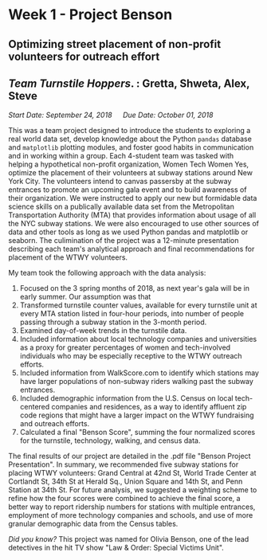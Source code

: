 # Week 1 - Project Benson
## Optimizing street placement of non-profit volunteers for outreach effort

## _Team Turnstile Hoppers_. :  Gretta, Shweta, Alex, Steve
_Start Date: September 24, 2018_ &emsp; _Due Date: October 01, 2018_

This was a team project designed to introduce the students to exploring a real world data set, develop knowledge about the Python ```pandas``` database and ```matplotlib``` plotting modules, and foster good habits in communication and in working within a group. Each 4-student team was tasked with helping a hypothetical non-profit organization, Women Tech Women Yes, optimize the placement of their volunteers at subway stations around New York City. The volunteers intend to canvas passersby at the subway entrances to promote an upcoming gala event and to build awareness of their organization. We were instructed to apply our new but formidable data science skills on a publically available data set from the Metropolitan Transportation Authority (MTA) that provides information about usage of all the NYC subway stations. We were also encouraged to use other sources of data and other tools as long as we used Python pandas and matplotlib or seaborn. The culimination of the project was a 12-minute presentation describing each team's analytical approach and final recommendations for placement of the WTWY volunteers.

My team took the following approach with the data analysis:
1. Focused on the 3 spring months of 2018, as next year's gala will be in early summer. Our assumption was that 
2. Transformed turnstile counter values, available for every turnstile unit at every MTA station listed in four-hour periods, into number of people passing through a subway station in the 3-month period.
3. Examined day-of-week trends in the turnstile data.
4. Included information about local technology companies and universities as a proxy for greater percentages of women and tech-involved individuals who may be especially receptive to the WTWY outreach efforts.
5. Included information from WalkScore.com to identify which stations may have larger populations of non-subway riders walking past the subway entrances.
6. Included demographic information from the U.S. Census on local tech-centered companies and residences, as a way to identify affluent zip code regions that might have a larger impact on the WTWY fundraising and outreach efforts.
7. Calculated a final "Benson Score", summing the four normalized scores for the turnstile, technology, walking, and census data.

The final results of our project are detailed in the .pdf file "Benson Project Presentation". In summary, we recommended five subway stations for placing WTWY volunteers: Grand Central at 42nd St, World Trade Center at Cortlandt St, 34th St at Herald Sq., Union Square and 14th St, and Penn Station at 34th St. For future analysis, we suggested a weighting scheme to refine how the four scores were combined to achieve the final score, a better way to report ridership numbers for stations with multiple entrances, employment of more technology companies and schools, and use of more granular demographic data from the Census tables. 


_Did you know?_  This project was named for Olivia Benson, one of the lead detectives in the hit TV show "Law & Order: Special Victims Unit".
